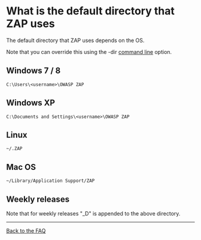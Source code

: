 # What is the default directory that ZAP uses

The default directory that ZAP uses depends on the OS.

Note that you can override this using the -dir [command line](https://github.com/zaproxy/zap-core-help/wiki/HelpCmdline) option.

## Windows 7 / 8
```
C:\Users\<username>\OWASP ZAP
```

## Windows XP
```
C:\Documents and Settings\<username>\OWASP ZAP
```

## Linux
```
~/.ZAP
```

## Mac OS
```
~/Library/Application Support/ZAP
```

## Weekly releases
Note that for weekly releases "_D" is appended to the above directory.


---

[Back to the FAQ](FAQtoplevel)